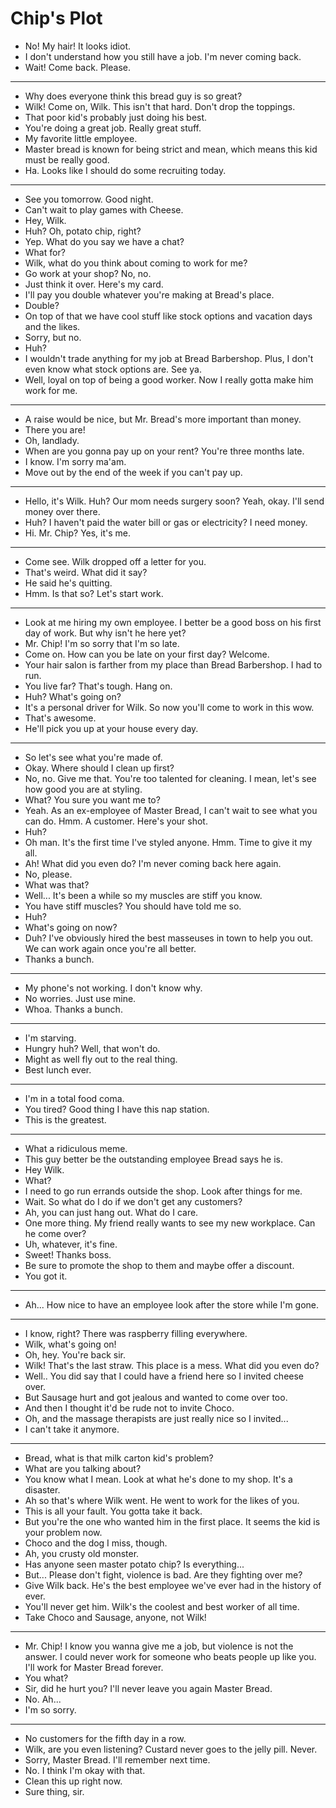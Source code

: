 # Chip's Plot

- No! My hair! It looks idiot.
- I don't understand how you still have a job. I'm never coming back.
- Wait! Come back. Please.
***
- Why does everyone think this bread guy is so great?
- Wilk! Come on, Wilk. This isn't that hard. Don't drop the toppings.
- That poor kid's probably just doing his best.
- You're doing a great job. Really great stuff.
- My favorite little employee.
- Master bread is known for being strict and mean, which means this kid must be really good.
- Ha. Looks like I should do some recruiting today.
***
- See you tomorrow. Good night.
- Can't wait to play games with Cheese.
- Hey, Wilk.
- Huh? Oh, potato chip, right?
- Yep. What do you say we have a chat?
- What for?
- Wilk, what do you think about coming to work for me?
- Go work at your shop? No, no.
- Just think it over. Here's my card.
- I'll pay you double whatever you're making at Bread's place.
- Double?
- On top of that we have cool stuff like stock options and vacation days and the likes.
- Sorry, but no.
- Huh?
- I wouldn't trade anything for my job at Bread Barbershop. Plus, I don't even know what stock options are. See ya.
- Well, loyal on top of being a good worker. Now I really gotta make him work for me.
***
- A raise would be nice, but Mr. Bread's more important than money.
- There you are!
- Oh, landlady.
- When are you gonna pay up on your rent? You're three months late.
- I know. I'm sorry ma'am.
- Move out by the end of the week if you can't pay up.
***
- Hello, it's Wilk. Huh? Our mom needs surgery soon? Yeah, okay. I'll send money over there.
- Huh? I haven't paid the water bill or gas or electricity? I need money.
- Hi. Mr. Chip? Yes, it's me.
***
- Come see. Wilk dropped off a letter for you.
- That's weird. What did it say?
- He said he's quitting.
- Hmm. Is that so? Let's start work.
***
- Look at me hiring my own employee. I better be a good boss on his first day of work. But why isn't he here yet?
- Mr. Chip! I'm so sorry that I'm so late.
- Come on. How can you be late on your first day? Welcome.
- Your hair salon is farther from my place than Bread Barbershop. I had to run.
- You live far? That's tough. Hang on.
- Huh? What's going on?
- It's a personal driver for Wilk. So now you'll come to work in this wow.
- That's awesome.
- He'll pick you up at your house every day.
***
- So let's see what you're made of.
- Okay. Where should I clean up first?
- No, no. Give me that. You're too talented for cleaning. I mean, let's see how good you are at styling.
- What? You sure you want me to?
- Yeah. As an ex-employee of Master Bread, I can't wait to see what you can do. Hmm. A customer. Here's your shot.
- Huh?
- Oh man. It's the first time I've styled anyone. Hmm. Time to give it my all.
- Ah! What did you even do? I'm never coming back here again.
- No, please.
- What was that?
- Well... It's been a while so my muscles are stiff you know.
- You have stiff muscles? You should have told me so.
- Huh?
- What's going on now?
- Duh? I've obviously hired the best masseuses in town to help you out. We can work again once you're all better.
- Thanks a bunch.
***
- My phone's not working. I don't know why.
- No worries. Just use mine.
- Whoa. Thanks a bunch.
***
- I'm starving.
- Hungry huh? Well, that won't do.
- Might as well fly out to the real thing.
- Best lunch ever.
***
- I'm in a total food coma.
- You tired? Good thing I have this nap station.
- This is the greatest.
***
- What a ridiculous meme.
- This guy better be the outstanding employee Bread says he is.
- Hey Wilk.
- What?
- I need to go run errands outside the shop. Look after things for me.
- Wait. So what do I do if we don't get any customers?
- Ah, you can just hang out. What do I care.
- One more thing. My friend really wants to see my new workplace. Can he come over?
- Uh, whatever, it's fine.
- Sweet! Thanks boss.
- Be sure to promote the shop to them and maybe offer a discount.
- You got it.
***
- Ah... How nice to have an employee look after the store while I'm gone.
***
- I know, right? There was raspberry filling everywhere.
- Wilk, what's going on!
- Oh, hey. You're back sir.
- Wilk! That's the last straw. This place is a mess. What did you even do?
- Well.. You did say that I could have a friend here so I invited cheese over.
- But Sausage hurt and got jealous and wanted to come over too.
- And then I thought it'd be rude not to invite Choco.
- Oh, and the massage therapists are just really nice so I invited...
- I can't take it anymore.
***
- Bread, what is that milk carton kid's problem?
- What are you talking about?
- You know what I mean. Look at what he's done to my shop. It's a disaster.
- Ah so that's where Wilk went. He went to work for the likes of you.
- This is all your fault. You gotta take it back.
- But you're the one who wanted him in the first place. It seems the kid is your problem now.
- Choco and the dog I miss, though. 
- Ah, you crusty old monster.
- Has anyone seen master potato chip? Is everything...
- But... Please don't fight, violence is bad. Are they fighting over me?
- Give Wilk back. He's the best employee we've ever had in the history of ever.
- You'll never get him. Wilk's the coolest and best worker of all time.
- Take Choco and Sausage, anyone, not Wilk!
***
- Mr. Chip! I know you wanna give me a job, but violence is not the answer. I could never work for someone who beats people up like you. I'll work for Master Bread forever.
- You what?
- Sir, did he hurt you? I'll never leave you again Master Bread.
- No. Ah...
- I'm so sorry.
***
- No customers for the fifth day in a row.
- Wilk, are you even listening? Custard never goes to the jelly pill. Never.
- Sorry, Master Bread. I'll remember next time.
- No. I think I'm okay with that.
- Clean this up right now.
- Sure thing, sir.
